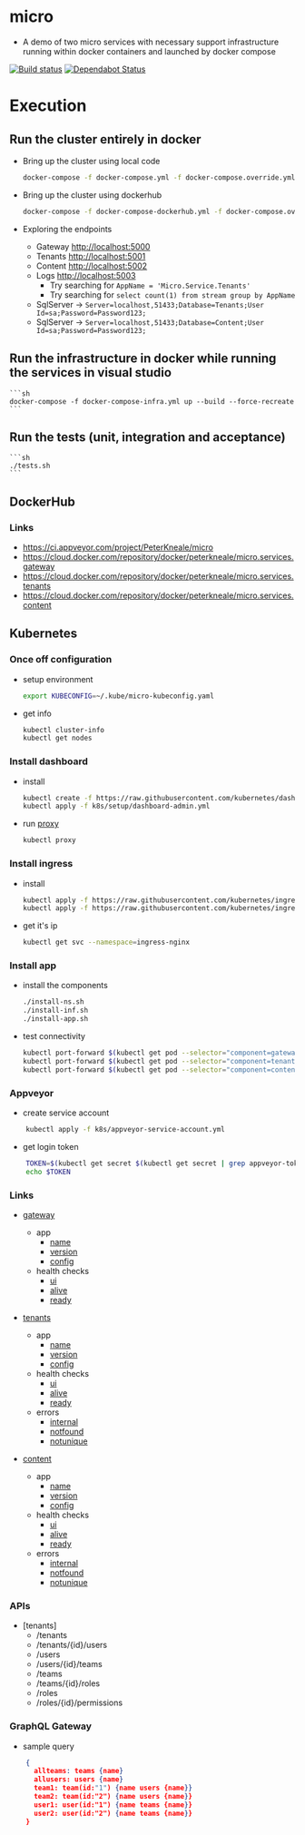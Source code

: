 # micro
- A demo of two micro services with necessary support infrastructure running within docker containers and launched by docker compose

[![Build status](https://ci.appveyor.com/api/projects/status/e29quxiplixm9v7x?svg=true)](https://ci.appveyor.com/project/PeterKneale/micro)
[![Dependabot Status](https://api.dependabot.com/badges/status?host=github&repo=PeterKneale/micro)](https://dependabot.com)

# Execution

## Run the cluster entirely in docker

- Bring up the cluster using local code
    ```sh
    docker-compose -f docker-compose.yml -f docker-compose.override.yml up --build --force-recreate
    ```
- Bring up the cluster using dockerhub
    ```sh
    docker-compose -f docker-compose-dockerhub.yml -f docker-compose.override.yml up --force-recreate
    ```

- Exploring the endpoints
    - Gateway [http://localhost:5000](http://localhost:5000)
    - Tenants [http://localhost:5001](http://localhost:5001)
    - Content [http://localhost:5002](http://localhost:5002)
    - Logs [http://localhost:5003](http://localhost:5003)
        - Try searching for `AppName = 'Micro.Service.Tenants'`
        - Try searching for `select count(1) from stream group by AppName`
    - SqlServer -> `Server=localhost,51433;Database=Tenants;User Id=sa;Password=Password123;`
    - SqlServer -> `Server=localhost,51433;Database=Content;User Id=sa;Password=Password123;`

## Run the infrastructure in docker while running the services in visual studio
    ```sh
    docker-compose -f docker-compose-infra.yml up --build --force-recreate
    ```

## Run the tests (unit, integration and acceptance)
    ```sh
    ./tests.sh
    ```

## DockerHub

### Links
- https://ci.appveyor.com/project/PeterKneale/micro
- https://cloud.docker.com/repository/docker/peterkneale/micro.services.gateway
- https://cloud.docker.com/repository/docker/peterkneale/micro.services.tenants
- https://cloud.docker.com/repository/docker/peterkneale/micro.services.content

## Kubernetes

### Once off configuration
- setup environment
    ```sh
    export KUBECONFIG=~/.kube/micro-kubeconfig.yaml
    ```
- get info
    ```sh
    kubectl cluster-info
    kubectl get nodes
    ```

### Install dashboard
- install
    ```sh
    kubectl create -f https://raw.githubusercontent.com/kubernetes/dashboard/v1.10.1/src/deploy/alternative/kubernetes-dashboard.yaml
    kubectl apply -f k8s/setup/dashboard-admin.yml
    ```

- run [proxy](http://localhost:8001/api/v1/namespaces/kube-system/services/kubernetes-dashboard/proxy)
    ```sh
    kubectl proxy
    ```

### Install ingress
- install
    ```sh
    kubectl apply -f https://raw.githubusercontent.com/kubernetes/ingress-nginx/master/deploy/mandatory.yaml
    kubectl apply -f https://raw.githubusercontent.com/kubernetes/ingress-nginx/master/deploy/provider/cloud-generic.yaml
    ```

- get it's ip
    ```sh
    kubectl get svc --namespace=ingress-nginx
    ```

### Install app
- install the components
    ```sh
    ./install-ns.sh
    ./install-inf.sh
    ./install-app.sh
    ```

- test connectivity
    ```sh
    kubectl port-forward $(kubectl get pod --selector="component=gateway-pod" --namespace="micro-dev" --output jsonpath='{.items[0].metadata.name}') --namespace="micro-dev" 8080:80
    kubectl port-forward $(kubectl get pod --selector="component=tenants-pod" --namespace="micro-dev" --output jsonpath='{.items[0].metadata.name}') --namespace="micro-dev" 8080:80
    kubectl port-forward $(kubectl get pod --selector="component=content-pod" --namespace="micro-dev" --output jsonpath='{.items[0].metadata.name}') --namespace="micro-dev" 8080:80
    ```

### Appveyor
- create service account
```sh
    kubectl apply -f k8s/appveyor-service-account.yml
```

- get login token
```sh
    TOKEN=$(kubectl get secret $(kubectl get secret | grep appveyor-token | awk '{print $1}') -o jsonpath='{.data.token}' | base64 --decode)
    echo $TOKEN
```

### Links

- [gateway](http://gateway.mycodeonline.com)
    - app
        - [name](http://gateway.mycodeonline.com/app/name)
        - [version](http://gateway.mycodeonline.com/app/version)
        - [config](http://gateway.mycodeonline.com/app/config)
    - health checks
        - [ui](http://gateway.mycodeonline.com/healthchecks-ui)
        - [alive](http://gateway.mycodeonline.com/health/alive)
        - [ready](http://gateway.mycodeonline.com/health/ready)

- [tenants](http://tenants.mycodeonline.com)
    - app
        - [name](http://tenants.mycodeonline.com/app/name)
        - [version](http://tenants.mycodeonline.com/app/version)
        - [config](http://tenants.mycodeonline.com/app/config)
    - health checks
        - [ui](http://tenants.mycodeonline.com/healthchecks-ui)
        - [alive](http://tenants.mycodeonline.com/health/alive)
        - [ready](http://tenants.mycodeonline.com/health/ready)
    - errors
        - [internal](http://tenants.mycodeonline.com/errors/internal)
        - [notfound](http://tenants.mycodeonline.com/errors/notfound)
        - [notunique](http://tenants.mycodeonline.com/errors/notunique)
		
- [content](http://content.mycodeonline.com)
    - app
        - [name](http://content.mycodeonline.com/app/name)
        - [version](http://content.mycodeonline.com/app/version)
        - [config](http://content.mycodeonline.com/app/config)
    - health checks
        - [ui](http://content.mycodeonline.com/healthchecks-ui)
        - [alive](http://content.mycodeonline.com/health/alive)
        - [ready](http://content.mycodeonline.com/health/ready)
    - errors
        - [internal](http://content.mycodeonline.com/errors/internal)
        - [notfound](http://content.mycodeonline.com/errors/notfound)
        - [notunique](http://content.mycodeonline.com/errors/notunique)

### APIs

- [tenants]
  - /tenants
  - /tenants/{id}/users
  - /users
  - /users/{id}/teams
  - /teams
  - /teams/{id}/roles
  - /roles
  - /roles/{id}/permissions
  
### GraphQL Gateway

- sample query
```json
	{
	  allteams: teams {name}
	  allusers: users {name}
	  team1: team(id:"1") {name users {name}}  
	  team2: team(id:"2") {name users {name}}
	  user1: user(id:"1") {name teams {name}}  
	  user2: user(id:"2") {name teams {name}}
	}
```